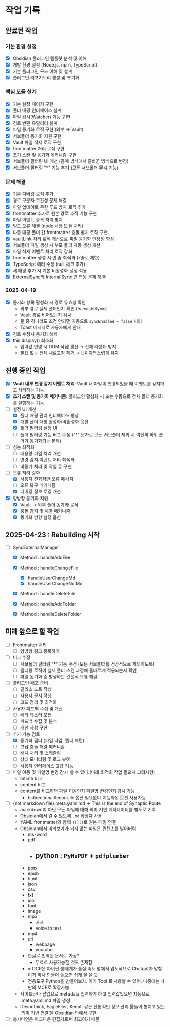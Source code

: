 # 작업 기록

## 완료된 작업

### 기본 환경 설정
- [x] Obsidian 플러그인 템플릿 분석 및 이해
- [x] 개발 환경 설정 (Node.js, npm, TypeScript)
- [x] 기본 플러그인 구조 이해 및 설계
- [x] 플러그인 리포지토리 생성 및 초기화

### 핵심 모듈 설계
- [x] 기본 설정 페이지 구현
- [x] 폴더 매핑 인터페이스 설계
- [x] 파일 감시(Watcher) 기능 구현
- [x] 경로 변환 유틸리티 설계
- [x] 파일 동기화 로직 구현 (외부 → Vault)
- [x] 서브폴더 동기화 지원 구현
- [x] Vault 파일 삭제 로직 구현
- [x] frontmatter 처리 로직 구현
- [x] 초기 스캔 및 동기화 메커니즘 구현
- [x] 서브폴더 필터링 UI 개선 (콤마 방식에서 줄바꿈 방식으로 변경)
- [x] 서브폴더 필터링 "*" 기능 추가 (모든 서브폴더 무시 기능)

### 문제 해결
- [x] 기본 디버깅 로직 추가
- [x] 경로 구분자 호환성 문제 해결
- [x] 파일 업데이트 무한 루프 방지 로직 추가
- [x] frontmatter 추가로 원본 경로 추적 기능 구현
- [x] 파일 이벤트 중복 처리 방지
- [x] 빌드 오류 해결 (node 내장 모듈 처리)
- [x] 다중 매핑 폴더 간 frontmatter 충돌 방지 로직 구현
- [x] vaultLink 처리 로직 개선으로 파일 동기화 안정성 향상
- [x] 서브폴더 파일 생성 시 부모 폴더 자동 생성 개선
- [x] 파일 삭제 이벤트 처리 로직 강화
- [x] frontmatter 생성 시 빈 줄 최적화 (7줄로 제한)
- [x] TypeScript 에러 수정 (null 체크 추가)
- [x] 새 매핑 추가 시 기본 비활성화 설정 적용
- [x] ExternalSync와 InternalSync 간 연동 문제 해결

### 2025-04-19

- [x] 동기화 항목 활성화 시 경로 유효성 확인  
  - 외부 경로 실제 폴더인지 확인 (fs.existsSync)
  - Vault 경로 비어있는지 검사
  - 둘 중 하나라도 조건 안되면 자동으로 `syncEnabled = false` 처리
  - Toast 메시지로 사용자에게 안내
- [x] 경로 수정시 동기화 해제
- [x] this.display() 최소화  
  - 입력값 반영 시 DOM 직접 갱신 → 전체 리렌더 방지
  - 필요 없는 전체 새로고침 제거 → UX 자연스럽게 유지

## 진행 중인 작업
- [x] **Vault 내부 변경 감지 이벤트 처리**: Vault 내 파일이 변경되었을 때 이벤트를 감지하고 처리하는 기능
- [x] **초기 스캔 및 동기화 메커니즘**: 플러그인 활성화 시 또는 수동으로 전체 폴더 동기화를 실행하는 기능
- [ ] 설정 UI 개선
  - [x] 폴더 매핑 관리 인터페이스 향상
  - [x] 개별 폴더 매핑 활성화/비활성화 옵션
  - [x] 폴더 필터링 설정 UI
  - [ ] 폴더 필터링 기능 버그 수정 ("*" 문자로 모든 서브폴더 제외 시 여전히 하위 폴더가 동기화되는 문제)
- [ ] 성능 최적화
  - [ ] 대용량 파일 처리 개선
  - [ ] 변경 감지 이벤트 처리 최적화
  - [ ] 비동기 처리 및 작업 큐 구현
- [ ] 오류 처리 강화
  - [x] 사용자 친화적인 오류 메시지
  - [ ] 오류 복구 메커니즘
  - [x] 디버깅 정보 로깅 개선
- [x] 양방향 동기화 지원
  - [x] Vault → 외부 폴더 동기화 로직
  - [x] 충돌 감지 및 해결 메커니즘
  - [x] 동기화 방향 설정 옵션

## 2025-04-23 : Rebuilding 시작

- [ ] SyncExternalManager
  - [x] Method : handleAddFile
  - [x] Method : handleChangeFile
    - [x] handleUserChangeMd
    - [x] handleUserChangeNotMd
  - [x] Method : handleDeleteFile
  - [x] Method : handleAddFolder
  - [x] Method : handleDeleteFolder

  


## 미래 앞으로 할 작업
- [ ] Frontmatter 처리
  - [ ] 양방향 링크 등록하기
- [ ] 버그 수정
  - [ ] 서브폴더 필터링 "*" 기능 수정 (모든 서브폴더를 정상적으로 제외하도록)
  - [ ] 필터링 로직이 실제 폴더 스캔 과정에 올바르게 적용되는지 확인
  - [ ] 파일 동기화 중 발생하는 간헐적 오류 해결
- [ ] 플러그인 배포 준비
  - [ ] 릴리스 노트 작성
  - [ ] 사용자 문서 작성
  - [ ] 코드 정리 및 최적화
- [ ] 사용자 피드백 수집 및 개선
  - [ ] 베타 테스터 모집
  - [ ] 피드백 수집 및 분석
  - [ ] 개선 사항 구현
- [ ] 추가 기능 검토
  - [x] 동기화 필터 (파일 타입, 폴더 패턴)
  - [ ] 고급 충돌 해결 메커니즘
  - [ ] 배치 처리 및 스케줄링
  - [ ] 상태 모니터링 및 로그 뷰어
  - [ ] 사용자 인터페이스 고급 기능 
- [ ] 파일 이동 및 파일명 변경 감시 할 수 있다.(미래 최적화 작업 필요시 고려사항)
  - mtime 비교
  - content 비교
  - content를 비교하면 파일 이동인지 파일명 변경인지 감시 가능
    - bidirectionalReconcile 옵션 필요없이 지능화된 옵션 사용가능
- [ ] {not markdown file}.meta.yaml.md  -> This is the end of Synaptic Route
  - markdown이 아닌 모든 파일에 대해 의미 기반 메타데이터를 별도로 기록  
  - Obsidian에서 열 수 있도록 `.md` 확장자 사용  
  - YAML frontmatter와 함께 `![]()`로 원본 파일 연결 
  - Obsidian에서 미리보기가 되지 않는 파일은 컨텐츠를 넣어버림
    - ms-word
    - pdf
      - python : `PyMuPDF` + `pdfplumber`
        - 
    - pptx
    - epub
    - html
    - json
    - csv
    - txt
    - ico
    - font
    - image
    - mp3
      - 가사
      - voice to text
    - mp4
    - url
      - webpage
      - youtube
    - 한글로 번역된 문서로 가공?
      - 무료로 사용가능한 것도 존재함
    - ※ OCR은 파이썬 생태계가 품질 속도 몇에서 압도적으로 Chatgpt가 말함 이거 하나 만들어 놓으면 쉽게 잘 쓸 듯
    - 전용도구 Python을 만들어보자. 이거 Tool 로 사용할 수 있어. 나중에는 나만의 MCP로 확장가능
  - 사이드바나 팝업으로 metadata 입력하게 하고 입력값있으면 자동으로 .meta.yaml.md 파일 생성
  - Devonthink, EagleFiler, KeepIt 같은 전통적인 정보 관리 툴들이 놓치고 있는 ‘의미 기반 연결’을 Obsidian 안에서 구현
- [ ] 옵시디언은 마크다운 편집기로써 최고이기 때문
